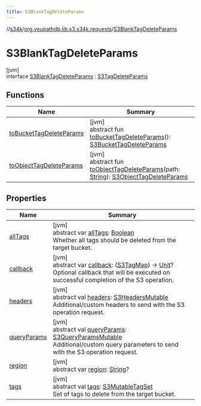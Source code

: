 ```yaml
---
title: S3BlankTagDeleteParams
---
```

//[s34k](../../../index.html)/[org.veupathdb.lib.s3.s34k.requests](../index.html)/[S3BlankTagDeleteParams](index.html)



# S3BlankTagDeleteParams



[jvm]\
interface [S3BlankTagDeleteParams](index.html) : [S3TagDeleteParams](../-s3-tag-delete-params/index.html)



## Functions


| Name | Summary |
|---|---|
| [toBucketTagDeleteParams](to-bucket-tag-delete-params.html) | [jvm]<br>abstract fun [toBucketTagDeleteParams](to-bucket-tag-delete-params.html)(): [S3BucketTagDeleteParams](../../org.veupathdb.lib.s3.s34k.requests.bucket/-s3-bucket-tag-delete-params/index.html) |
| [toObjectTagDeleteParams](to-object-tag-delete-params.html) | [jvm]<br>abstract fun [toObjectTagDeleteParams](to-object-tag-delete-params.html)(path: [String](https://kotlinlang.org/api/latest/jvm/stdlib/kotlin/-string/index.html)): [S3ObjectTagDeleteParams](../../org.veupathdb.lib.s3.s34k.requests.object/-s3-object-tag-delete-params/index.html) |


## Properties


| Name | Summary |
|---|---|
| [allTags](../-s3-tag-delete-params/all-tags.html) | [jvm]<br>abstract var [allTags](../-s3-tag-delete-params/all-tags.html): [Boolean](https://kotlinlang.org/api/latest/jvm/stdlib/kotlin/-boolean/index.html)<br>Whether all tags should be deleted from the target bucket. |
| [callback](../-s3-tag-delete-params/callback.html) | [jvm]<br>abstract var [callback](../-s3-tag-delete-params/callback.html): ([S3TagMap](../../org.veupathdb.lib.s3.s34k.fields.tags/-s3-tag-map/index.html)) -&gt; [Unit](https://kotlinlang.org/api/latest/jvm/stdlib/kotlin/-unit/index.html)?<br>Optional callback that will be executed on successful completion of the S3 operation. |
| [headers](../-s3-request-params/headers.html) | [jvm]<br>abstract val [headers](../-s3-request-params/headers.html): [S3HeadersMutable](../../org.veupathdb.lib.s3.s34k.fields.headers/-s3-headers-mutable/index.html)<br>Additional/custom headers to send with the S3 operation request. |
| [queryParams](../-s3-request-params/query-params.html) | [jvm]<br>abstract val [queryParams](../-s3-request-params/query-params.html): [S3QueryParamsMutable](../../org.veupathdb.lib.s3.s34k.fields.query_params/-s3-query-params-mutable/index.html)<br>Additional/custom query parameters to send with the S3 operation request. |
| [region](../-s3-region-request-params/region.html) | [jvm]<br>abstract var [region](../-s3-region-request-params/region.html): [String](https://kotlinlang.org/api/latest/jvm/stdlib/kotlin/-string/index.html)? |
| [tags](../-s3-tag-delete-params/tags.html) | [jvm]<br>abstract val [tags](../-s3-tag-delete-params/tags.html): [S3MutableTagSet](../../org.veupathdb.lib.s3.s34k.fields.tags/-s3-mutable-tag-set/index.html)<br>Set of tags to delete from the target bucket. |


